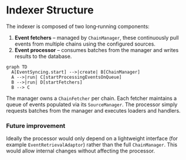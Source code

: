 # Indexer Structure

The indexer is composed of two long‑running components:

1. **Event fetchers** – managed by `ChainManager`, these continuously pull events
   from multiple chains using the configured sources.
2. **Event processor** – consumes batches from the manager and writes results to
   the database.

```mermaid
graph TD
  A[EventSyncing.start] -->|create| B[ChainManager]
  A -->|run| C[startProcessingEventsOnQueue]
  B -->|run| D[startFetchers]
  B --> C
```

The manager owns a `ChainFetcher` per chain. Each fetcher maintains a queue of
events populated via its `SourceManager`. The processor simply requests batches
from the manager and executes loaders and handlers.

### Future improvement

Ideally the processor would only depend on a lightweight interface (for example
`EventRetrievalAdaptor`) rather than the full `ChainManager`. This would allow
internal changes without affecting the processor.
